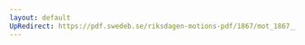 ```yaml
---
layout: default
UpRedirect: https://pdf.swedeb.se/riksdagen-motions-pdf/1867/mot_1867__ak__00217/mot_1867__ak__00217_001.pdf
---
```

